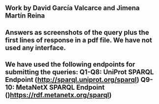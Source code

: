 Work by David García Valcarce and Jimena Martín Reina
------------------------------------------
Answers as screenshots of the query plus the first lines of response in a pdf file.
We have not used any interface.
------------------------------------------
We have used the following endpoints for submitting the queries:
Q1-Q8: UniProt SPARQL Endpoint (http://sparql.uniprot.org/sparql)
Q9-10: MetaNetX SPARQL Endpoint ()https://rdf.metanetx.org/sparql)
------------------------------------------

